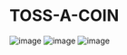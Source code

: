 # TOSS-A-COIN
![image](https://github.com/user-attachments/assets/e71e67d0-1901-4cc4-9732-4eb6b7a410da)
![image](https://github.com/user-attachments/assets/cb668cc0-aee8-4c10-a198-3282b81b9226)
![image](https://github.com/user-attachments/assets/5aae9abe-fde6-43c3-a12c-33f849d35a02)


